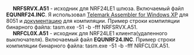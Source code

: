 
&emsp; **NRFSRVX.A51** - исходник для NRF24LE1 шлюза. Включаемый файл **EQUNRF24.INC**. Я использовал [Telemark Assembler for Windows XP](http://old-dos.ru/index.php?page=files&mode=files&do=show&id=1385) для 8051 и [документацию](http://www.cpcalive.com/docs/TASMMAN.HTM) для компиляции.  Пример строки компиляции бинарного файла: tasm.exe -51 -b -fff NRFSRVX.A51.</br>
&emsp; **NRFCL0X.A51** - исходник для NRF24LE1 клиента(удаленного выключателя). Включаемый файл **EQUNRF24.INC**. Пример строки компиляции бинарного файла: tasm.exe -51 -b -fff NRFCL0X.A51.</br>
